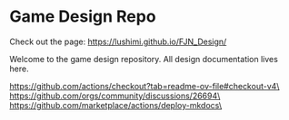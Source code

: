 # Game Design Repo

Check out the page: https://lushimi.github.io/FJN_Design/

Welcome to the game design repository. All design documentation lives here.

https://github.com/actions/checkout?tab=readme-ov-file#checkout-v4\
https://github.com/orgs/community/discussions/26694\
https://github.com/marketplace/actions/deploy-mkdocs\